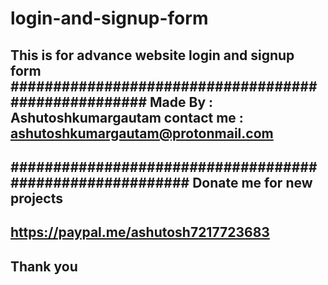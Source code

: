 # login-and-signup-form
This is for advance website login and signup form 
####################################################
Made By : Ashutoshkumargautam
contact me : ashutoshkumargautam@protonmail.com
------------------------------------------------------
#########################################################
Donate me for new projects
------------------------------------------
https://paypal.me/ashutosh7217723683
---------------------------------------------------------
Thank you
-----------

